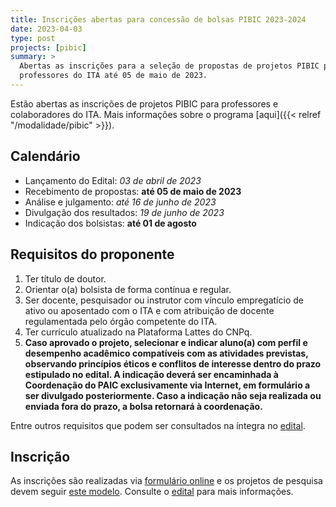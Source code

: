 ```yaml
---
title: Inscrições abertas para concessão de bolsas PIBIC 2023-2024
date: 2023-04-03
type: post
projects: [pibic]
summary: >
  Abertas as inscrições para a seleção de propostas de projetos PIBIC para os
  professores do ITA até 05 de maio de 2023.
---
```


Estão abertas as inscrições de projetos PIBIC para professores e colaboradores
do ITA.  Mais informações sobre o programa [aqui]({{< relref
"/modalidade/pibic" >}}).

## Calendário

- Lançamento do Edital: *03 de abril de 2023*
- Recebimento de propostas: **até 05 de maio de 2023**
- Análise e julgamento: *até 16 de junho de 2023*
- Divulgação dos resultados: *19 de junho de 2023*
- Indicação dos bolsistas: **até 01 de agosto**

## Requisitos do proponente

1. Ter título de doutor.
1.  Orientar o(a) bolsista de forma contínua e regular.
1.  Ser docente, pesquisador ou instrutor com vínculo empregatício de ativo ou aposentado com o ITA e com atribuição de docente regulamentada pelo órgão competente do ITA.
1.  Ter currículo atualizado na Plataforma Lattes do CNPq.
1. **Caso aprovado o projeto, selecionar e indicar aluno(a) com perfil e desempenho acadêmico compatíveis com as atividades previstas, observando princípios éticos e conflitos de interesse dentro do prazo estipulado no edital. A indicação deverá ser encaminhada à Coordenação do PAIC exclusivamente via Internet, em formulário a ser divulgado posteriormente. Caso a indicação não seja realizada ou enviada fora do prazo, a bolsa retornará à coordenação.**

Entre outros requisitos que podem ser consultados na íntegra no [edital](/documentos/editais/PIBIC-2023.pdf).

## Inscrição

As inscrições são realizadas via [formulário online](https://airtable.com/shrSSzqCgID3wBfeg) e os projetos de pesquisa devem seguir [este modelo](/documentos/modelos/proposta-pibic.docx).
Consulte o [edital](/documentos/editais/PIBIC-2023.pdf) para mais informações.
